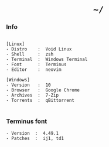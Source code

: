 <h1 align="center"><code>~/</code></h1>

### Info

```

[Linux]
- Distro    :  Void Linux
- Shell     :  zsh
- Terminal  :  Windows Terminal
- Font      :  Terminus
- Editor    :  neovim

[Windows]
- Version   :  10
- Browser   :  Google Chrome
- Archives  :  7-Zip
- Torrents  :  qBittorrent

```

<h1/>

### Terminus font

```
- Version  :  4.49.1
- Patches  :  ij1, td1
```
